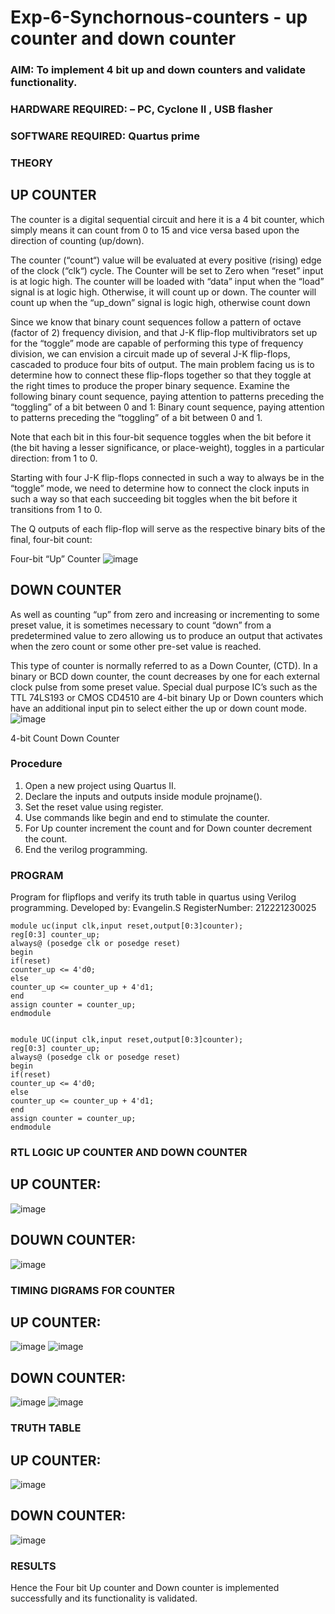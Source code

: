 # Exp-6-Synchornous-counters - up counter and down counter 
### AIM: To implement 4 bit up and down counters and validate  functionality.
### HARDWARE REQUIRED:  – PC, Cyclone II , USB flasher
### SOFTWARE REQUIRED:   Quartus prime
### THEORY 

## UP COUNTER 
The counter is a digital sequential circuit and here it is a 4 bit counter, which simply means it can count from 0 to 15 and vice versa based upon the direction of counting (up/down). 

The counter (“count“) value will be evaluated at every positive (rising) edge of the clock (“clk“) cycle.
The Counter will be set to Zero when “reset” input is at logic high.
The counter will be loaded with “data” input when the “load” signal is at logic high. Otherwise, it will count up or down.
The counter will count up when the “up_down” signal is logic high, otherwise count down

Since we know that binary count sequences follow a pattern of octave (factor of 2) frequency division, and that J-K flip-flop multivibrators set up for the “toggle” mode are capable of performing this type of frequency division, we can envision a circuit made up of several J-K flip-flops, cascaded to produce four bits of output.
The main problem facing us is to determine how to connect these flip-flops together so that they toggle at the right times to produce the proper binary sequence.
Examine the following binary count sequence, paying attention to patterns preceding the “toggling” of a bit between 0 and 1:
Binary count sequence, paying attention to patterns preceding the “toggling” of a bit between 0 and 1.

Note that each bit in this four-bit sequence toggles when the bit before it (the bit having a lesser significance, or place-weight), toggles in a particular direction: from 1 to 0.



 
 

Starting with four J-K flip-flops connected in such a way to always be in the “toggle” mode, we need to determine how to connect the clock inputs in such a way so that each succeeding bit toggles when the bit before it transitions from 1 to 0.

The Q outputs of each flip-flop will serve as the respective binary bits of the final, four-bit count:

 
 

Four-bit “Up” Counter
![image](https://user-images.githubusercontent.com/36288975/169644758-b2f4339d-9532-40c5-af40-8f4f8c942e2c.png)



## DOWN COUNTER 

As well as counting “up” from zero and increasing or incrementing to some preset value, it is sometimes necessary to count “down” from a predetermined value to zero allowing us to produce an output that activates when the zero count or some other pre-set value is reached.

This type of counter is normally referred to as a Down Counter, (CTD). In a binary or BCD down counter, the count decreases by one for each external clock pulse from some preset value. Special dual purpose IC’s such as the TTL 74LS193 or CMOS CD4510 are 4-bit binary Up or Down counters which have an additional input pin to select either the up or down count mode.
![image](https://user-images.githubusercontent.com/36288975/169644844-1a14e123-7228-4ed8-81a9-eb937dff4ac8.png)


4-bit Count Down Counter
### Procedure
1. Open a new project using Quartus II.
2. Declare the inputs and outputs inside module projname().
3. Set the reset value using register.
4. Use commands like begin and end to stimulate the counter.
5. For Up counter increment the count and for Down counter decrement the count.
6. End the verilog programming.
### PROGRAM 

Program for flipflops  and verify its truth table in quartus using Verilog programming.
Developed by: Evangelin.S
RegisterNumber:  212221230025
```
module uc(input clk,input reset,output[0:3]counter);
reg[0:3] counter_up;
always@ (posedge clk or posedge reset)
begin
if(reset)
counter_up <= 4'd0;
else
counter_up <= counter_up + 4'd1;
end
assign counter = counter_up;
endmodule


module UC(input clk,input reset,output[0:3]counter);
reg[0:3] counter_up;
always@ (posedge clk or posedge reset)
begin
if(reset)
counter_up <= 4'd0;
else
counter_up <= counter_up + 4'd1;
end
assign counter = counter_up;
endmodule
```

### RTL LOGIC UP COUNTER AND DOWN COUNTER
## UP COUNTER:
![image](https://user-images.githubusercontent.com/94219798/169741641-b9ea449f-926e-4548-88b7-b17dcb3432df.png)


## DOUWN COUNTER:
![image](https://user-images.githubusercontent.com/94219798/169741658-5fc99534-3244-49ad-ba64-006349e07ff3.png)


### TIMING DIGRAMS FOR COUNTER
## UP COUNTER:
![image](https://user-images.githubusercontent.com/94219798/169741724-8f1284ab-8647-44d4-a9cd-b651c971f817.png)
![image](https://user-images.githubusercontent.com/94219798/169741733-7aa7bddd-11e3-48be-a5d6-5e5e663f6467.png)

## DOWN COUNTER:
![image](https://user-images.githubusercontent.com/94219798/169741753-63a4511e-ddd1-465a-a77f-ca48be74b131.png)
![image](https://user-images.githubusercontent.com/94219798/169741777-494578cc-7f7d-4ce2-ac30-35f85e03c052.png)


### TRUTH TABLE 
## UP COUNTER:
![image](https://user-images.githubusercontent.com/94219798/169741862-1f6da338-ae80-44a6-9b0b-da809de6d352.png)


## DOWN COUNTER:
![image](https://user-images.githubusercontent.com/94219798/169741887-1546dc9b-ee84-4a82-970b-983e3085398a.png)








### RESULTS 
Hence the Four bit Up counter and Down counter is implemented successfully and its functionality is validated.

